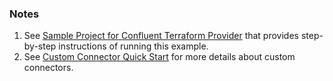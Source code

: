### Notes

1. See [Sample Project for Confluent Terraform Provider](https://registry.terraform.io/providers/confluentinc/confluent/latest/docs/guides/sample-project) that provides step-by-step instructions of running this example.
2. See [Custom Connector Quick Start](https://docs.confluent.io/cloud/current/connectors/bring-your-connector/custom-connector-qs.html) for more details about custom connectors.